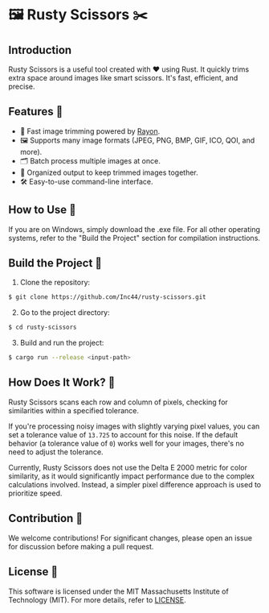 # 🖼️ Rusty Scissors ✂️

## Introduction
Rusty Scissors is a useful tool created with ❤️ using Rust. It quickly trims extra space around images like smart scissors. It's fast, efficient, and precise.

## Features 🌟
- 🚀 Fast image trimming powered by [Rayon](https://crates.io/crates/rayon).
- 🖼️ Supports many image formats (JPEG, PNG, BMP, GIF, ICO, QOI, and more).
- 🗂️ Batch process multiple images at once.
- 📁 Organized output to keep trimmed images together.
- 🛠️ Easy-to-use command-line interface.

## How to Use 💼

If you are on Windows, simply download the .exe file. For all other operating systems, refer to the "Build the Project" section for compilation instructions.

## Build the Project 🚀

1. Clone the repository:
```bash
$ git clone https://github.com/Inc44/rusty-scissors.git
```
2. Go to the project directory:
```bash
$ cd rusty-scissors
```
3. Build and run the project:
```bash
$ cargo run --release <input-path>
```

## How Does It Work? 🔎

Rusty Scissors scans each row and column of pixels, checking for similarities within a specified tolerance.

If you're processing noisy images with slightly varying pixel values, you can set a tolerance value of `13.725` to account for this noise. If the default behavior (a tolerance value of `0`) works well for your images, there's no need to adjust the tolerance.

Currently, Rusty Scissors does not use the Delta E 2000 metric for color similarity, as it would significantly impact performance due to the complex calculations involved. Instead, a simpler pixel difference approach is used to prioritize speed.

## Contribution 🤝
We welcome contributions! For significant changes, please open an issue for discussion before making a pull request.

## License 📜
This software is licensed under the MIT  Massachusetts Institute of Technology (MIT). For more details, refer to [LICENSE](LICENSE.md).